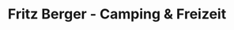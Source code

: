 ---
title: "Fritz Berger - Camping & Freizeit"
url: /kenn/fritz-berger-camping-und-freizeit/
shop: Warenhaus
---
